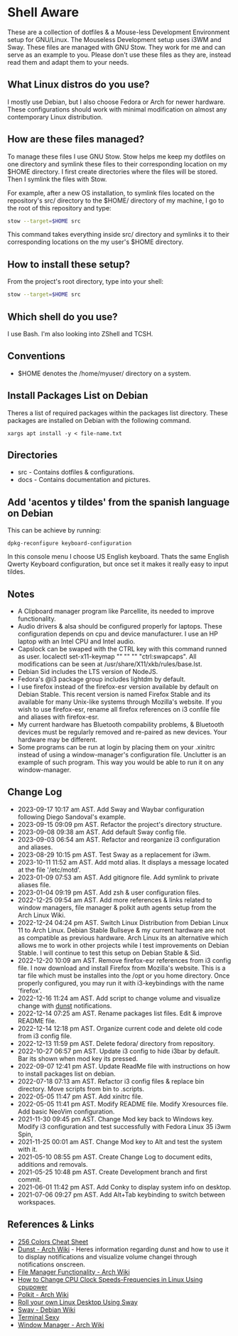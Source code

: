 # Shell Aware
These are a collection of dotfiles & a Mouse-less Development Environment setup for GNU/Linux. The Mouseless Development setup uses i3WM and Sway. These files are managed with GNU Stow. They work for me and can serve as an example to you. Please don't use these files as they are, instead read them and adapt them to your needs.

## What Linux distros do you use?
I mostly use Debian, but I also choose Fedora or Arch for newer hardware. These configurations should work with minimal modification on almost any contemporary Linux distribution.

## How are these files managed?
To manage these files I use GNU Stow. Stow helps me keep my dotfiles on one directory and symlink these files to their corresponding location on my $HOME directory.
I first create directories where the files will be stored. Then I symlink the files with Stow.

For example, after a new OS installation, to symlink files located on the repository's src/ directory to the $HOME/ directory of my machine, I go to the root of this repository and type:

```bash
stow --target=$HOME src
```

This command takes everything inside src/ directory and symlinks it to their corresponding locations on the my user's $HOME directory.

## How to install these setup?
From the project's root directory, type into your shell:

```bash
stow --target=$HOME src
```

## Which shell do you use?
I use Bash. I'm also looking into ZShell and TCSH.

## Conventions
* $HOME denotes the /home/myuser/ directory on a system.

## Install Packages List on Debian
Theres a list of required packages within the packages list directory. These packages are installed on Debian with the following command.

```
xargs apt install -y < file-name.txt
```

## Directories
* src - Contains dotfiles & configurations.
* docs - Contains documentation and pictures.

## Add 'acentos y tildes' from the spanish language on Debian
This can be achieve by running:

```
dpkg-reconfigure keyboard-configuration
```

In this console menu I choose US English keyboard. Thats the same English Qwerty Keyboard configuration, but once set it makes it really easy to input tildes.

## Notes
* A Clipboard manager program like Parcellite, its needed to improve functionality.
* Audio drivers & alsa should be configured properly for laptops. These configuration depends on cpu and device manufacturer. I use an HP laptop with an Intel CPU and Intel audio.
* Capslock can be swaped with the CTRL key with this command runned as user. localectl set-x11-keymap "" "" "" "ctrl:swapcaps". All modifications can be seen at /usr/share/X11/xkb/rules/base.lst.
* Debian Sid includes the LTS version of NodeJS.
* Fedora's @i3 package group includes lightdm by default.
* I use firefox instead of the firefox-esr version available by default on Debian Stable. This recent version is named Firefox Stable and its available for many Unix-like systems through Mozilla's website. If you wish to use firefox-esr, rename all firefox references on i3 confile file and aliases with firefox-esr.
* My current hardware has Bluetooth compability problems, & Bluetooth devices must be regularly removed and re-paired as new devices. Your hardware may be different.
* Some programs can be run at login by placing them on your .xinitrc instead of using a window-manager's configuration file. Unclutter is an example of such program. This way you would be able to run it on any window-manager.

## Change Log
* 2023-09-17 10:17 am AST. Add Sway and Waybar configuration following Diego Sandoval's example.
* 2023-09-15 09:09 pm AST. Refactor the project's directory structure.
* 2023-09-08 09:38 am AST. Add default Sway config file.
* 2023-09-03 06:54 am AST. Refactor and reorganize i3 configuration and aliases.
* 2023-08-29 10:15 pm AST. Test Sway as a replacement for i3wm.
* 2023-10-11 11:52 am AST. Add motd alias. It displays a message located at the file '/etc/motd'.
* 2023-01-09 07:53 am AST. Add gitignore file. Add symlink to private aliases file.
* 2023-01-04 09:19 pm AST. Add zsh & user configuration files.
* 2022-12-25 09:54 am AST. Add more references & links related to window managers, file manager & polkit auth agents setup from the Arch Linux Wiki.
* 2022-12-24 04:24 pm AST. Switch Linux Distribution from Debian Linux 11 to Arch Linux. Debian Stable Bullseye & my current hardware are not as compatible as previous hardware. Arch Linux its an alternative which allows me to work in other projects while I test improvements on Debian Stable. I will continue to test this setup on Debian Stable & Sid.
* 2022-12-20 10:09 am AST. Remove firefox-esr references from i3 config file. I now download and install Firefox from Mozilla's website. This is a tar file which must be installes into the /opt or you home directory. Once properly configured, you may run it with i3-keybindings with the name 'firefox'.
* 2022-12-16 11:24 am AST. Add script to change volume and visualize change with [dunst](https://wiki.archlinux.org/title/Dunst) notifications.
* 2022-12-14 07:25 am AST. Rename packages list files. Edit & improve README file.
* 2022-12-14 12:18 pm AST. Organize current code and delete old code from i3 config file.
* 2022-12-13 11:59 pm AST. Delete fedora/ directory from repository.
* 2022-10-27 06:57 pm AST. Update i3 config to hide i3bar by default. Bar its shown when mod key its pressed.
* 2022-09-07 12:41 pm AST. Update ReadMe file with instructions on how to install packages list on debian.
* 2022-07-18 07:13 am AST. Refactor i3 config files & replace bin directory. Move scripts from bin to .scripts.
* 2022-05-05 11:47 pm AST. Add xinitrc file.
* 2022-05-05 11:41 pm AST. Modify README file. Modify Xresources file. Add basic NeoVim configuration.
* 2021-11-30 09:45 pm AST. Change Mod key back to Windows key. Modify i3 configuration and test successfully with Fedora Linux 35 i3wm Spin,
* 2021-11-25 00:01 am AST. Change Mod key to Alt and test the system with it.
* 2021-05-10 08:55 pm AST. Create Change Log to document edits, additions and removals.
* 2021-05-25 10:48 pm AST. Create Development branch and first commit.
* 2021-06-01 11:42 pm AST. Add Conky to display system info on desktop.
* 2021-07-06 09:27 pm AST. Add Alt+Tab keybinding to switch between workspaces.

## References & Links
* [256 Colors Cheat Sheet](https://www.ditig.com/256-colors-cheat-sheet)
* [Dunst - Arch Wiki](https://wiki.archlinux.org/title/Dunst) - Heres information regarding dunst and how to use it to display notifications and visualize volume changei through notifications onscreen.
* [File Manager Functionality - Arch Wiki](https://wiki.archlinux.org/title/File_manager_functionality)
* [How to Change CPU Clock Speeds-Frequencies in Linux Using cpupower](https://www.reddit.com/r/IntelligentGaming2020/comments/12700uw/how_to_change_cpu_clock_speeds_frequencies_in/)
* [Polkit - Arch Wiki](https://wiki.archlinux.org/title/Polkit)
* [Roll your own Linux Desktop Using Sway](https://www.dwarmstrong.org/sway/)
* [Sway - Debian Wiki](https://wiki.debian.org/sway)
* [Terminal Sexy](https://terminal.sexy/)
* [Window Manager - Arch Wiki](https://wiki.archlinux.org/title/window_manager)
